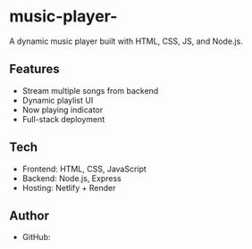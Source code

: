 ﻿# music-player-

A dynamic music player built with HTML, CSS, JS, and Node.js.

## Features
- Stream multiple songs from backend
- Dynamic playlist UI
- Now playing indicator
- Full-stack deployment

## Tech
- Frontend: HTML, CSS, JavaScript
- Backend: Node.js, Express
- Hosting: Netlify + Render



## Author
- GitHub: 
